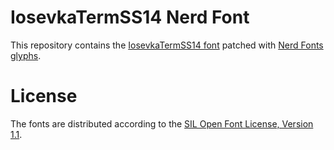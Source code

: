 # IosevkaTermSS14 Nerd Font
This repository contains the [IosevkaTermSS14 font](https://github.com/be5invis/Iosevka) patched with [Nerd Fonts glyphs](https://github.com/ryanoasis/nerd-fonts).

# License
The fonts are distributed according to the [SIL Open Font License, Version 1.1](LICENSE).
